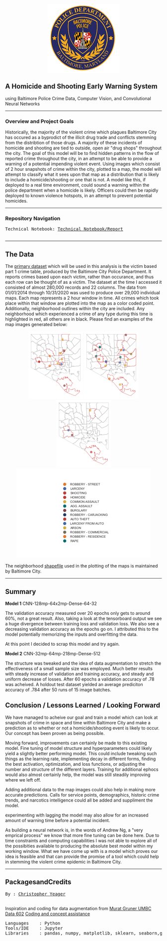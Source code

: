 <p align="center">
   <img src=https://github.com/yeagercmbpd/Identifying_Victim_Clusters_In_Baltimore_CIty_Police_Data/blob/main/patch.png>
<div align="center">
   <figcaption></figcaption>
</div>
</p>

A Homicide and Shooting Early Warning System 
---
using Baltimore Police Crime Data, Computer Vision, and Convolutional Neural Networks

---
### Overview and Project Goals
Historically, the majority of the violent crime which plagues Baltimore City has occured as a byprodict of the illicit drug trade and conflicts stemming from the distribtion of those drugs. A majority of these incidents of homicide and shooting are tied to outside, open air "drug shops" throughout the city. The goal of this model will be to find hidden  patterns in the flow of reported crime throughout the city, in an attempt to be able to provide a warning of a potential impending violent event. Using images which consist of 2 hour snapshots of crime within the city, plotted to a map, the model will attempt to classify what it sees upon that map as a distribution that is likely to include a homicide/shooting or one that is not. A model like this, if deployed to a real time environment, could sound a warning within the police department when a homicide is likely. Officers could then be rapidly deployed to known violence hotspots, in an attempt to prevent potential homicides. 

---
### Repository Navigation
<pre>
Technical Notebook: <a href=https://github.com/yeagercmbpd/Identifying_Victim_Clusters_In_Baltimore_CIty_Police_Data/blob/main/Detecting%20Victim%20Groupings%20in%20Baltimore%20Crime%20Data.ipynb>Technical Notebook/Report</a>

</pre>
---

## The Data
The [primary dataset](https://data.baltimorecity.gov/api/views/wsfq-mvij/rows.csv?accessType=DOWNLOAD) which will be used in this analysis is the victim based part 1 crime table, produced by the Baltimore City Police Department. It reports crimes based upon each victim, rather than occurance, and thus each row can be thought of as a victim. The dataset at the time I accessed it consisted of almost 280,000 records and 22 columns. The data from 01/01/2014 through 10/31/2020 was used to produce over 29,000 individual maps. Each map represents a 2 hour window in time. All crimes which took place within that window are plotted into the map as a color coded point. Additionally, neighborhood outlines within the city are included. Any neighborhood which experienced a crime of any type during this time is highlighted in red, all others are in black. Please find an examples of the map images generated below:

<p align="center">
   <img src=https://github.com/yeagercmbpd/HomicideEarlyWarning_UsingCNNandComputerVision/blob/main/Images/201401_03407.png>
   <img src=https://github.com/yeagercmbpd/HomicideEarlyWarning_UsingCNNandComputerVision/blob/main/Images/201401_0400355.png>
   <img src=https://github.com/yeagercmbpd/HomicideEarlyWarning_UsingCNNandComputerVision/blob/main/Images/201401_0530122.png>
   <img src=https://github.com/yeagercmbpd/HomicideEarlyWarning_UsingCNNandComputerVision/blob/main/Images/Legend.png>
<div align="center">
   <figcaption></figcaption>
</div>
</p>

The neighborhood [shapefile](https://data.baltimorecity.gov/api/views/2ktz-dadz/rows.csv?accessType=DOWNLOAD) used in the plotting of the maps is maintained by Baltimore City.


---

## Summary

**Model 1**
CNN-128mp-64x2mp-Dense-64-32

The validation accuracy measured over 20 epochs only gets to around 60%, not a great result. Also, taking a look at the tensorboard output we see a huge divergence between training loss and validation loss. We also see a decreasing validation accuracy as the epochs go on. I attributed this to the model potentially memorizing the inputs and overfitting the data.

At this point I decided to scrap this model and try again.
   
**Model 2**
CNN-32mp-64mp-218mp-Dense-512

The structure was tweaked and the idea of data augmentation to stretch the effectiveness of a small sample size was employed. Much better results with steady increase of validation and training accuracy, and steady and uniform decrease of losses. After 60 epochs a validation accuracy of .78 was acheived. A holdout test dataset yielded an average  prediciton accuracy of .784 after 50 runs of 15 image batches.
   
## Conclusion / Lessons Learned / Looking Forward
We have managed to acheive our goal and train a model which can look at snapshots of crime in space and time within Baltimore City and make a prediction as to whether or not a homicide/shooting event is likely to occur. Our concept has been proven as being possible.

Moving forward, improvements can certainly be made to this existing model. Fine tuning of model structure and hyperparameters could likely yield a slightly better performing model. This could include tweaking such things as the learning rate, implementing decay in different forms, finding the best activation, optimization, and loss functions, or adjusting the number and structure of the different layers. Training for additional ephocs would also almost certainly help, the model was still steadily improving where we left off. 

Adding additional data to the map images could also help in making more accurate predictions. Calls for service points, demographics, historic crime trends, and narcotics intelligence could all be added and suppliment the model.

experimenting with lagging the model may also allow for an increased amount of warning time before a potential incident. 

As building a neural network is, in the words of Andrew Ng, a "very emprical process" we know that more fine tuning can be done here. Due to time constraints and computing capabilities I was not able to explore all of the possibities available to producing the absolute best model within my working window. What we have come up with is a model which proves our idea is feasible and that can provide the promise of a tool which could help in stemming the violent crime epidemic in Baltimore City.
  
---
## PackagesandCredits
<pre>
By : <a href=https://github.com/yeagercmbpd>Christopher Yeager</a>

</pre>
Inspiration and coding for data augmentation from [Murat Gruner UMBC Data 602](https://github.com/mguner/UMBC_DATA602/blob/master/lectures/week-12/Convolutional%20Neural%20Networks%20-%20Part%20-%20I.ipynb)
[Coding and concept assistance](https://pythonprogramming.net/introduction-deep-learning-python-tensorflow-keras/)
<pre>
Languages    : Python
Tools/IDE    : Jupyter
Libraries    : pandas, numpy, matplotlib, sklearn, seaborn,geopandas, tensorflow, keras,statistics,cv2,shutil,pickle,random,time
</pre>
